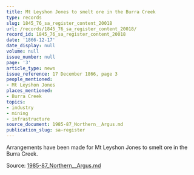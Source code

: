 ```yaml
---
title: Mt Leyshon Jones to smelt ore in the Burra Creek
type: records
slug: 1845_76_sa_register_content_20018
url: /records/1845_76_sa_register_content_20018/
record_id: 1845_76_sa_register_content_20018
date: '1866-12-17'
date_display: null
volume: null
issue_number: null
page: '3'
article_type: news
issue_reference: 17 December 1866, page 3
people_mentioned:
- Mt Leyshon Jones
places_mentioned:
- Burra Creek
topics:
- industry
- mining
- infrastructure
source_document: 1985-87_Northern__Argus.md
publication_slug: sa-register
---
```


Arrangements have been made for Mt Leyshon Jones to smelt ore in the Burra Creek.

Source: [1985-87_Northern__Argus.md](/downloads/markdown/1985-87_Northern__Argus.md)
